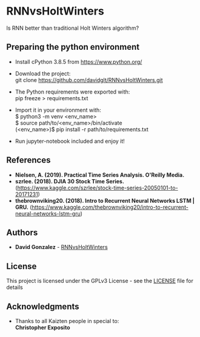 # RNNvsHoltWinters
Is RNN better than traditional Holt Winters algorithm?

## Preparing the python environment

* Install cPython 3.8.5 from https://www.python.org/

* Download the project:\
git clone https://github.com/davidglt/RNNvsHoltWinters.git

* The Python requirements were exported with:\
pip freeze > requirements.txt
 
* Import it in your environment with:\
$ python3 -m venv <env_name>\
$ source path/to/<env_name>/bin/activate\
(<env_name>)$ pip install -r path/to/requirements.txt

* Run jupyter-notebook included and enjoy it!

## References

* **Nielsen, A. (2019). Practical Time Series Analysis. O'Reilly Media.** 
* **szrlee. (2018). DJIA 30 Stock Time Series.** (https://www.kaggle.com/szrlee/stock-time-series-20050101-to-20171231)
* **thebrownviking20. (2018). Intro to Recurrent Neural Networks LSTM | GRU.** (https://www.kaggle.com/thebrownviking20/intro-to-recurrent-neural-networks-lstm-gru)

## Authors

* **David Gonzalez** - [RNNvsHoltWinters](https://github.com/RNNvsHoltWinters)

## License

This project is licensed under the GPLv3 License - see the [LICENSE](LICENSE) file for details

## Acknowledgments

* Thanks to all Kaizten people in special to:\
**Christopher Exposito**
